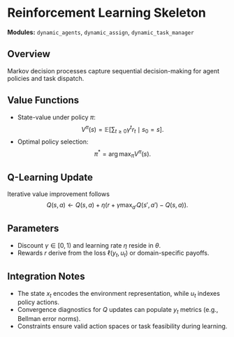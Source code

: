 # Reinforcement Learning Skeleton

**Modules:** `dynamic_agents`, `dynamic_assign`, `dynamic_task_manager`

## Overview

Markov decision processes capture sequential decision-making for agent policies
and task dispatch.

## Value Functions

- State-value under policy $\pi$:
  $$V^{\pi}(s) = \mathbb{E} \left[ \sum_{t \ge 0} \gamma^t r_t \mid s_0 = s \right].$$
- Optimal policy selection: $$\pi^* = \arg\max_{\pi} V^{\pi}(s).$$

## Q-Learning Update

Iterative value improvement follows
$$Q(s,a) \leftarrow Q(s,a) + \eta \big( r + \gamma \max_{a'} Q(s', a') - Q(s,a) \big).$$

## Parameters

- Discount $\gamma \in [0,1)$ and learning rate $\eta$ reside in $\theta$.
- Rewards $r$ derive from the loss $\ell(y_t, u_t)$ or domain-specific payoffs.

## Integration Notes

- The state $x_t$ encodes the environment representation, while $u_t$ indexes
  policy actions.
- Convergence diagnostics for $Q$ updates can populate $y_t$ metrics (e.g.,
  Bellman error norms).
- Constraints ensure valid action spaces or task feasibility during learning.
